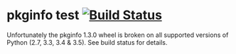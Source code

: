 # pkginfo test [![Build Status](https://travis-ci.org/onlinecity/pkginfo.svg?branch=master)](https://travis-ci.org/onlinecity/pkginfo)

Unfortunately the pkginfo 1.3.0 wheel is broken on all supported versions of Python (2.7, 3.3, 3.4 & 3.5). See build status for details.
